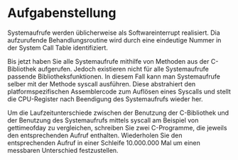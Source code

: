 # Aufgabenstellung

Systemaufrufe werden üblicherweise als Softwareinterrupt realisiert. Dia aufzurufende Behandlungsroutine wird durch eine eindeutige Nummer in der System Call Table identifiziert.

Bis jetzt haben Sie alle Systemaufrufe mithilfe von Methoden aus der C-Bibliothek aufgerufen. Jedoch existieren nicht für alle Systemaufrufe passende Bibliotheksfunktionen. In diesem Fall kann man Systemaufrufe selber mit der Methode syscall ausführen. Diese abstrahiert den platformspezifischen Assemblercode zum Auflösen eines Syscalls und stellt die CPU-Register nach Beendigung des Systemaufrufs wieder her.

Um die Laufzeitunterschiede zwischen der Benutzung der C-Bibliothek und der Benutzung des Systemaufrufs mittels syscall am Beispiel von gettimeofday zu vergleichen, schreiben Sie zwei C-Programme, die jeweils den entsprechenden Aufruf enthalten. Wiederholen Sie den entsprechenden Aufruf in einer Schleife 10.000.000 Mal um einen messbaren Unterschied festzustellen.
